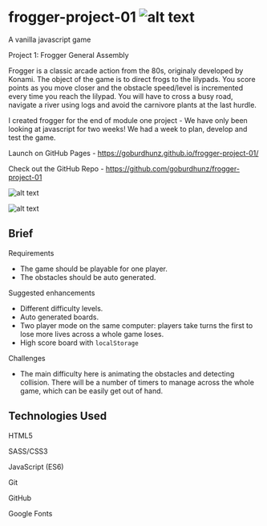 # frogger-project-01 ![alt text](https://miro.medium.com/fit/c/50/50/1*HDIDs6Iq0bW-2qeYXqjp9w.png "GA logo")
A vanilla javascript game

Project 1: Frogger General Assembly 

Frogger is a classic arcade action from the 80s, originaly developed by Konami. 
The object of the game is to direct frogs to the lilypads. You score points as you move closer 
and the obstacle speed/level is incremented every time you reach the lilypad. You will have to cross a busy road, navigate a river using logs and avoid the carnivore plants at the last hurdle. 

I created frogger for the end of module one project - We have only been looking at javascript for two weeks! We had a week 
to plan, develop and test the game.

Launch on GitHub Pages - https://goburdhunz.github.io/frogger-project-01/ 

Check out the GitHub Repo - https://github.com/goburdhunz/frogger-project-01

![alt text](https://i.imgur.com/SdRlFpC.png "Project screenshot")

![alt text](https://i.imgur.com/5FAdJZJ.gif "Project screenshot")


## Brief

Requirements
* The game should be playable for one player.
* The obstacles should be auto generated.

Suggested enhancements
* Different difficulty levels.
* Auto generated boards.
* Two player mode on the same computer: players take turns the first to lose more lives across a whole game loses.
* High score board with `localStorage`

Challenges
* The main difficulty here is animating the obstacles and detecting collision. There will be a number of timers to manage across the whole game, which can be easily get out of hand.

## Technologies Used

HTML5 

SASS/CSS3

JavaScript (ES6)

Git

GitHub

Google Fonts
